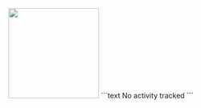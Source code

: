 <!--START_SECTION:waka-->
<img height="180em" src="https://github-readme-stats.vercel.app/api?username=Gapur&show_icons=true&hide_border=true&&count_private=true&include_all_commits=true" />
```text
No activity tracked
```

<!--END_SECTION:waka-->
